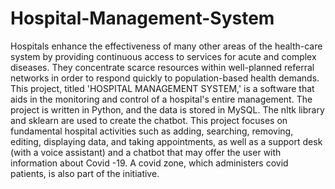 # Hospital-Management-System
Hospitals enhance the effectiveness of many other areas of the health-care system by providing continuous access to services for acute and complex diseases. They concentrate scarce resources within well-planned referral networks in order to respond quickly to population-based health demands.
This project, titled 'HOSPITAL MANAGEMENT SYSTEM,' is a software that aids in the monitoring and control of a hospital's entire management.
The project is written in Python, and the data is stored in MySQL. The nltk library and sklearn are used to create the chatbot. This project focuses on fundamental hospital activities such as adding, searching, removing, editing, displaying data, and taking appointments, as well as a support desk (with a voice assistant) and a chatbot that may offer the user with information about Covid -19.
A covid zone, which administers covid patients, is also part of the initiative.
